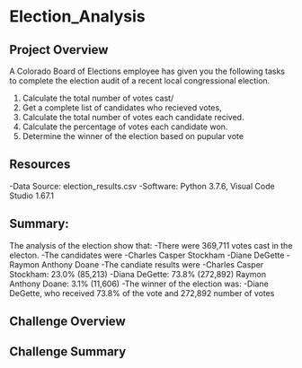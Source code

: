 # Election_Analysis

## Project Overview
A Colorado Board of Elections employee has given you the following tasks to complete the election audit of a recent local congressional election.

1. Calculate the total number of votes cast/
2. Get a complete list of candidates who recieved votes,
3. Calculate the total number of votes each candidate recived.
4. Calculate the percentage of votes each candidate won.
5. Determine the winner of the election based on pupular vote

## Resources
-Data Source: election_results.csv
-Software: Python 3.7.6, Visual Code Studio 1.67.1 

## Summary:
The analysis of the election show that:
-There were 369,711 votes cast in the electon.
-The candidates were
  -Charles Casper Stockham
  -Diane DeGette
  -Raymon Anthony Doane
 -The candiate results were
  -Charles Casper Stockham: 23.0% (85,213)
  -Diana DeGette: 73.8% (272,892)
  Raymon Anthony Doane: 3.1% (11,606)
 -The winner of the election was: 
  -Diane DeGette, who received 73.8% of the vote and 272,892 number of votes
  
  ## Challenge Overview
  ## Challenge Summary
